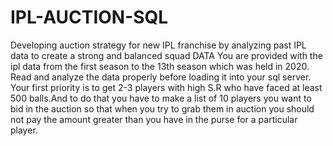 # IPL-AUCTION-SQL
Developing auction strategy for new IPL franchise by analyzing past IPL data to create a strong
and balanced squad
DATA
You are provided with the ipl data from the first season to the 13th season which was
held in 2020. Read and analyze the data properly before loading it into your sql server.
Your first priority is to get 2-3 players with high S.R who have faced at least 500 balls.And
to do that you have to make a list of 10 players you want to bid in the auction so that
when you try to grab them in auction you should not pay the amount greater than you
have in the purse for a particular player.
